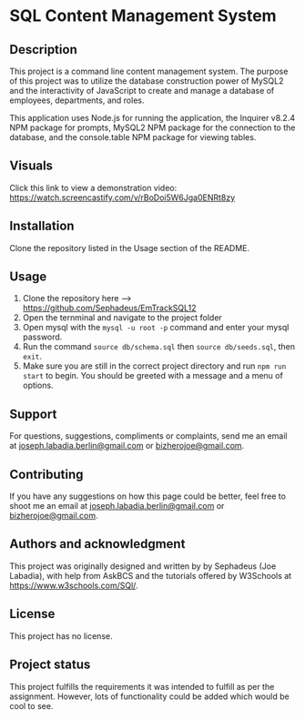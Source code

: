 # SQL Content Management System

## Description
This project is a command line content management system. The purpose of this project was to utilize the database construction power of MySQL2 and the interactivity of JavaScript to create and manage a database of employees, departments, and roles. 

This application uses Node.js for running the application, the Inquirer v8.2.4 NPM package for prompts, MySQL2 NPM package for the connection to the database, and the console.table NPM package for viewing tables.

## Visuals
Click this link to view a demonstration video: https://watch.screencastify.com/v/rBoDoi5W6Jga0ENRt8zy


## Installation
Clone the repository listed in the Usage section of the README.

## Usage

1. Clone the repository here --> https://github.com/Sephadeus/EmTrackSQL12
2. Open the ternminal and navigate to the project folder 
3. Open mysql with the ```mysql -u root -p``` command and enter your mysql password.
4. Run the command ```source db/schema.sql``` then ```source db/seeds.sql```, then ```exit```.
5. Make sure you are still in the correct project directory and run ```npm run start``` to begin. You should be greeted with a message and a menu of options.




## Support
For questions, suggestions, compliments or complaints, send me an email at joseph.labadia.berlin@gmail.com or bizherojoe@gmail.com.

## Contributing
If you have any suggestions on how this page could be better, feel free to shoot me an email at joseph.labadia.berlin@gmail.com  or bizherojoe@gmail.com.

## Authors and acknowledgment
This project was originally designed and written by by Sephadeus (Joe Labadia), with help from AskBCS and the tutorials offered by W3Schools at https://www.w3schools.com/SQl/.

## License
This project has no license.

## Project status
This project fulfills the requirements it was intended to fulfill as per the assignment. However, lots of functionality could be added which would be cool to see.
